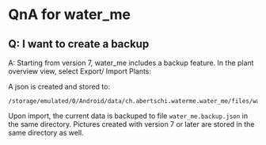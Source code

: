 # QnA for water_me

## Q: I want to create a backup
A: Starting from version 7, water_me includes a backup feature.
In the plant overview view, select Export/ Import Plants:

A json is created and stored to:

```
/storage/emulated/0/Android/data/ch.abertschi.waterme.water_me/files/water_me.json
```

Upon import, the current data is backuped to file `water_me.backup.json` in the same directory.
Pictures created with version 7 or later are stored in the same directory as well.
